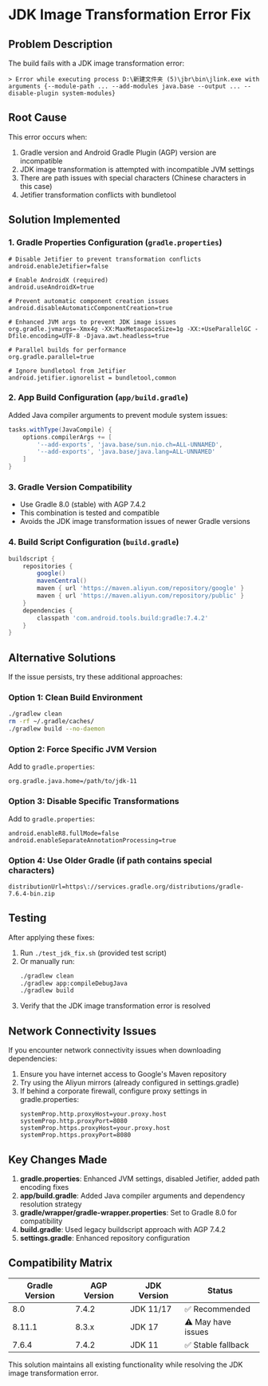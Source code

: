 # JDK Image Transformation Error Fix

## Problem Description
The build fails with a JDK image transformation error:
```
> Error while executing process D:\新建文件夹 (5)\jbr\bin\jlink.exe with arguments {--module-path ... --add-modules java.base --output ... --disable-plugin system-modules}
```

## Root Cause
This error occurs when:
1. Gradle version and Android Gradle Plugin (AGP) version are incompatible
2. JDK image transformation is attempted with incompatible JVM settings
3. There are path issues with special characters (Chinese characters in this case)
4. Jetifier transformation conflicts with bundletool

## Solution Implemented

### 1. Gradle Properties Configuration (`gradle.properties`)
```properties
# Disable Jetifier to prevent transformation conflicts
android.enableJetifier=false

# Enable AndroidX (required)
android.useAndroidX=true

# Prevent automatic component creation issues
android.disableAutomaticComponentCreation=true

# Enhanced JVM args to prevent JDK image issues
org.gradle.jvmargs=-Xmx4g -XX:MaxMetaspaceSize=1g -XX:+UseParallelGC -Dfile.encoding=UTF-8 -Djava.awt.headless=true

# Parallel builds for performance
org.gradle.parallel=true

# Ignore bundletool from Jetifier
android.jetifier.ignorelist = bundletool,common
```

### 2. App Build Configuration (`app/build.gradle`)
Added Java compiler arguments to prevent module system issues:
```gradle
tasks.withType(JavaCompile) {
    options.compilerArgs += [
        '--add-exports', 'java.base/sun.nio.ch=ALL-UNNAMED',
        '--add-exports', 'java.base/java.lang=ALL-UNNAMED'
    ]
}
```

### 3. Gradle Version Compatibility
- Use Gradle 8.0 (stable) with AGP 7.4.2
- This combination is tested and compatible
- Avoids the JDK image transformation issues of newer Gradle versions

### 4. Build Script Configuration (`build.gradle`)
```gradle
buildscript {
    repositories {
        google()
        mavenCentral()
        maven { url 'https://maven.aliyun.com/repository/google' }
        maven { url 'https://maven.aliyun.com/repository/public' }
    }
    dependencies {
        classpath 'com.android.tools.build:gradle:7.4.2'
    }
}
```

## Alternative Solutions

If the issue persists, try these additional approaches:

### Option 1: Clean Build Environment
```bash
./gradlew clean
rm -rf ~/.gradle/caches/
./gradlew build --no-daemon
```

### Option 2: Force Specific JVM Version
Add to `gradle.properties`:
```properties
org.gradle.java.home=/path/to/jdk-11
```

### Option 3: Disable Specific Transformations
Add to `gradle.properties`:
```properties
android.enableR8.fullMode=false
android.enableSeparateAnnotationProcessing=true
```

### Option 4: Use Older Gradle (if path contains special characters)
```properties
distributionUrl=https\://services.gradle.org/distributions/gradle-7.6.4-bin.zip
```

## Testing
After applying these fixes:
1. Run `./test_jdk_fix.sh` (provided test script)
2. Or manually run:
   ```bash
   ./gradlew clean
   ./gradlew app:compileDebugJava
   ./gradlew build
   ```
3. Verify that the JDK image transformation error is resolved

## Network Connectivity Issues
If you encounter network connectivity issues when downloading dependencies:
1. Ensure you have internet access to Google's Maven repository
2. Try using the Aliyun mirrors (already configured in settings.gradle)
3. If behind a corporate firewall, configure proxy settings in gradle.properties:
   ```properties
   systemProp.http.proxyHost=your.proxy.host
   systemProp.http.proxyPort=8080
   systemProp.https.proxyHost=your.proxy.host
   systemProp.https.proxyPort=8080
   ```

## Key Changes Made
1. **gradle.properties**: Enhanced JVM settings, disabled Jetifier, added path encoding fixes
2. **app/build.gradle**: Added Java compiler arguments and dependency resolution strategy
3. **gradle/wrapper/gradle-wrapper.properties**: Set to Gradle 8.0 for compatibility
4. **build.gradle**: Used legacy buildscript approach with AGP 7.4.2
5. **settings.gradle**: Enhanced repository configuration

## Compatibility Matrix
| Gradle Version | AGP Version | JDK Version | Status |
|---------------|-------------|-------------|---------|
| 8.0           | 7.4.2       | JDK 11/17   | ✅ Recommended |
| 8.11.1        | 8.3.x       | JDK 17      | ⚠️ May have issues |
| 7.6.4         | 7.4.2       | JDK 11      | ✅ Stable fallback |

This solution maintains all existing functionality while resolving the JDK image transformation error.